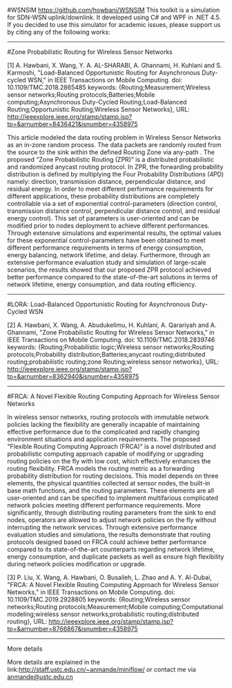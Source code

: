 #WSNSIM  https://github.com/howbani/WSNSIM
This toolkit is a simulation for SDN-WSN uplink/downlink. It developed using C# and WPF in .NET 4.5.
If you decided to use this simulator for academic issues, please support us by citing any of the following works:

---- 
#Zone Probabilistic Routing for Wireless Sensor Networks

[1] A. Hawbani, X. Wang, Y. A. AL-SHARABI, A. Ghannami, H. Kuhlani and S. Karmoshi, "Load-Balanced Opportunistic Routing for Asynchronous Duty-cycled WSN," in IEEE Transactions on Mobile Computing.
doi: 10.1109/TMC.2018.2865485
keywords: {Routing;Measurement;Wireless sensor networks;Routing protocols;Batteries;Mobile computing;Asynchronous Duty-Cycled Routing;Load-Balanced Routing;Opportunistic Routing;Wireless Sensor Networks},
URL: http://ieeexplore.ieee.org/stamp/stamp.jsp?tp=&arnumber=8436421&isnumber=4358975
 
 This article modeled the data routing problem in Wireless Sensor Networks as an in-zone random process. The data packets are randomly routed from the source to the sink within the defined Routing Zone via any-path . The proposed “Zone Probabilistic Routing (ZPR)” is a distributed probabilistic and randomized anycast routing protocol. In ZPR, the forwarding probability distribution is defined by multiplying the Four Probability Distributions (4PD) namely: direction, transmission distance, perpendicular distance, and residual energy. In order to meet different performance requirements for different applications, these probability distributions are completely controllable via a set of exponential control-parameters (direction control, transmission distance control, perpendicular distance control, and residual energy control). This set of parameters is user-oriented and can be modified prior to nodes deployment to achieve different performances. Through extensive simulations and experimental results, the optimal values for these exponential control-parameters have been obtained to meet different performance requirements in terms of energy consumption, energy balancing, network lifetime, and delay. Furthermore, through an extensive performance evaluation study and simulation of large-scale scenarios, the results showed that our proposed ZPR protocol achieved better performance compared to the state-of-the-art solutions in terms of network lifetime, energy consumption, and data routing efficiency.

 ----- 
#LORA: Load-Balanced Opportunistic Routing for Asynchronous Duty-Cycled WSN
 
[2] A. Hawbani, X. Wang, A. Abudukelimu, H. Kuhlani, A. Qarariyah and A. Ghannami, "Zone Probabilistic Routing for Wireless Sensor Networks," in IEEE Transactions on Mobile Computing.
doi: 10.1109/TMC.2018.2839746
keywords: {Routing;Probabilistic logic;Wireless sensor networks;Routing protocols;Probability distribution;Batteries;anycast routing;distributed routing;probabilistic routing;zone Routing;wireless sensor networks},
URL: http://ieeexplore.ieee.org/stamp/stamp.jsp?tp=&arnumber=8362940&isnumber=4358975

-----
#FRCA: A Novel Flexible Routing Computing Approach for Wireless Sensor Networks

In wireless sensor networks, routing protocols with immutable network policies lacking the flexibility are generally incapable of maintaining effective performance due to the complicated and rapidly changing environment situations and application requirements. The proposed "Flexible Routing Computing Approach (FRCA)" is a novel distributed and probabilistic computing approach capable of modifying or upgrading routing policies on the fly with low cost, which effectively enhances the routing flexibility. FRCA models the routing metric as a forwarding probability distribution for routing decisions. This model depends on three elements, the physical quantities collected at sensor nodes, the built-in base math functions, and the routing parameters. These elements are all user-oriented and can be specified to implement multifarious complicated network policies meeting different performance requirements. More significantly, through distributing routing parameters from the sink to end nodes, operators are allowed to adjust network policies on the fly without interrupting the network services. Through extensive performance evaluation studies and simulations, the results demonstrate that routing protocols designed based on FRCA could achieve better performance compared to its state-of-the-art counterparts regarding network lifetime, energy consumption, and duplicate packets as well as ensure high flexibility during network policies modification or upgrade.

[3] P. Liu, X. Wang, A. Hawbani, O. Busaileh, L. Zhao and A. Y. Al-Dubai, "FRCA: A Novel Flexible Routing Computing Approach for Wireless Sensor Networks," in IEEE Transactions on Mobile Computing.
doi: 10.1109/TMC.2019.2928805
keywords: {Routing;Wireless sensor networks;Routing protocols;Measurement;Mobile computing;Computational modeling;wireless sensor networks;probabilistic routing;distributed routing},
URL: http://ieeexplore.ieee.org/stamp/stamp.jsp?tp=&arnumber=8766867&isnumber=4358975

----
More details

More details are explained in the link:http://staff.ustc.edu.cn/~anmande/miniflow/
or contact me via anmande@ustc.edu.cn

